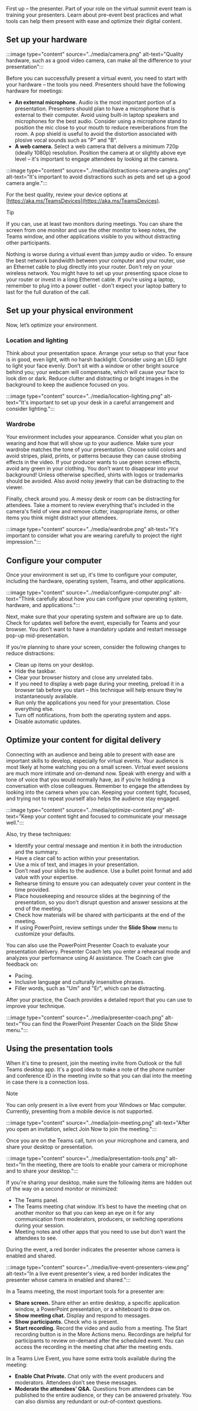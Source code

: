 First up – the presenter. Part of your role on the virtual summit event team is training your presenters. Learn about pre-event best practices and what tools can help them present with ease and optimize their digital content.

## Set up your hardware

:::image type="content" source="../media/camera.png" alt-text="Quality hardware, such as a good video camera, can make all the difference to your presentation":::

Before you can successfully present a virtual event, you need to start with your hardware – the tools you need. Presenters should have the following hardware for meetings:

-	**An external microphone.** Audio is the most important portion of a presentation. Presenters should plan to have a microphone that is external to their computer. Avoid using built-in laptop speakers and microphones for the best audio. Consider using a microphone stand to position the mic close to your mouth to reduce reverberations from the room. A pop shield is useful to avoid the distortion associated with plosive vocal sounds such as "P" and "B".
- **A web camera.** Select a web camera that delivers a minimum 720p (ideally 1080p) resolution. Position the camera at or slightly above eye level – it's important to engage attendees by looking at the camera.

:::image type="content" source="../media/distractions-camera-angles.png" alt-text="It's important to avoid distractions such as pets and set up a good camera angle.":::

For the best quality, review your device options at [https://aka.ms/TeamsDevices](https://aka.ms/TeamsDevices).

> [!TIP]
> If you can, use at least two monitors during meetings. You can share the screen from one monitor and use the other monitor to keep notes, the Teams window, and other applications visible to you without distracting other participants.

Nothing is worse during a virtual event than jumpy audio or video. To ensure the best network bandwidth between your computer and your router, use an Ethernet cable to plug directly into your router. Don't rely on your wireless network. You might have to set up your presenting space close to your router or invest in a long Ethernet cable. If you’re using a laptop, remember to plug into a power outlet - don't expect your laptop battery to last for the full duration of the call.

## Set up your physical environment

Now, let’s optimize your environment. 

### Location and lighting

Think about your presentation space. Arrange your setup so that your face is in good, even light, with no harsh backlight. Consider using an LED light to light your face evenly. Don’t sit with a window or other bright source behind you; your webcam will compensate, which will cause your face to look dim or dark. Reduce clutter and distracting or bright images in the background to keep the audience focused on you.

:::image type="content" source="../media/location-lighting.png" alt-text="It's important to set up your desk in a careful arrangement and consider lighting.":::

### Wardrobe

Your environment includes your appearance. Consider what you plan on wearing and how that will show up to your audience. Make sure your wardrobe matches the tone of your presentation. Choose solid colors and avoid stripes, plaid, prints, or patterns because they can cause strobing effects in the video. If your producer wants to use green screen effects, avoid any green in your clothing. You don’t want to disappear into your background! Unless otherwise specified, shirts with logos or trademarks should be avoided. Also avoid noisy jewelry that can be distracting to the viewer.

Finally, check around you. A messy desk or room can be distracting for attendees. Take a moment to review everything that's included in the camera's field of view and remove clutter, inappropriate items, or other items you think might distract your attendees.

:::image type="content" source="../media/wardrobe.png" alt-text="It's important to consider what you are wearing carefully to project the right impression.":::

## Configure your computer

Once your environment is set up, it's time to configure your computer, including the hardware, operating system, Teams, and other applications.

:::image type="content" source="../media/configure-computer.png" alt-text="Think carefully about how you can configure your operating system, hardware, and applications.":::

Next, make sure that your operating system and software are up to date. Check for updates well before the event, especially for Teams and your browser. You don’t want to have a mandatory update and restart message pop-up mid-presentation.

If you’re planning to share your screen, consider the following changes to reduce distractions: 

- Clean up items on your desktop.
- Hide the taskbar.
-	Clear your browser history and close any unrelated tabs.
-	If you need to display a web page during your meeting, preload it in a browser tab before you start – this technique will help ensure they’re instantaneously available.
-	Run only the applications you need for your presentation. Close everything else.
-	Turn off notifications, from both the operating system and apps.
-	Disable automatic updates.

## Optimize your content for digital delivery

Connecting with an audience and being able to present with ease are important skills to develop, especially for virtual events. Your audience is most likely at home watching you on a small screen. Virtual event sessions are much more intimate and on-demand now. Speak with energy and with a tone of voice that you would normally have, as if you’re holding a conversation with close colleagues. Remember to engage the attendees by looking into the camera when you can. Keeping your content tight, focused, and trying not to repeat yourself also helps the audience stay engaged.

:::image type="content" source="../media/optimize-content.png" alt-text="Keep your content tight and focused to communicate your message well.":::

Also, try these techniques:

-	Identify your central message and mention it in both the introduction and the summary.
-	Have a clear call to action within your presentation.
-	Use a mix of text, and images in your presentation.
-	Don’t read your slides to the audience. Use a bullet point format and add value with your expertise.
-	Rehearse timing to ensure you can adequately cover your content in the time provided.
-	Place housekeeping and resource slides at the beginning of the presentation, so you don't disrupt question and answer sessions at the end of the meeting.
-	Check how materials will be shared with participants at the end of the meeting.
-	If using PowerPoint, review settings under the **Slide Show** menu to customize your defaults.

You can also use the PowerPoint Presenter Coach to evaluate your presentation delivery. Presenter Coach lets you enter a rehearsal mode and analyzes your performance using AI assistance. The Coach can give feedback on:

-	Pacing.
-	Inclusive language and culturally insensitive phrases.
-	Filler words, such as "Um" and "Er", which can be distracting.

After your practice, the Coach provides a detailed report that you can use to improve your technique.

:::image type="content" source="../media/presenter-coach.png" alt-text="You can find the PowerPoint Presenter Coach on the Slide Show menu.":::

## Using the presentation tools

When it's time to present, join the meeting invite from Outlook or the full Teams desktop app. It's a good idea to make a note of the phone number and conference ID in the meeting invite so that you can dial into the meeting in case there is a connection loss.

> [!NOTE]
>You can only present in a live event from your Windows or Mac computer. Currently, presenting from a mobile device is not supported.

:::image type="content" source="../media/join-meeting.png" alt-text="After you open an invitation, select Join Now to join the meeting.":::

Once you are on the Teams call, turn on your microphone and camera, and share your desktop or presentation.

:::image type="content" source="../media/presentation-tools.png" alt-text="In the meeting, there are tools to enable your camera or microphone and to share your desktop.":::

If you're sharing your desktop, make sure the following items are hidden out of the way on a second monitor or minimized:

-	The Teams panel.
-	The Teams meeting chat window. It’s best to have the meeting chat on another monitor so that you can keep an eye on it for any communication from moderators, producers, or switching operations during your session.
-	Meeting notes and other apps that you need to use but don't want the attendees to see.

During the event, a red border indicates the presenter whose camera is enabled and shared.

:::image type="content" source="../media/live-event-presenters-view.png" alt-text="In a live event presenter's view, a red border indicates the presenter whose camera in enabled and shared.":::

In a Teams meeting, the most important tools for a presenter are:

-	**Share screen.** Share either an entire desktop, a specific application window, a PowerPoint presentation, or a whiteboard to draw on.
-	**Show meeting chat.** Display and respond to messages.
-	**Show participants.** Check who is present.
-	**Start recording.** Record the video and audio from a meeting. The Start recording button is in the More Actions menu. Recordings are helpful for participants to review on-demand after the scheduled event. You can access the recording in the meeting chat after the meeting ends.

In a Teams Live Event, you have some extra tools available during the meeting:

-	**Enable Chat Private.** Chat only with the event producers and moderators. Attendees don’t see these messages.
-	**Moderate the attendees’ Q&A.** Questions from attendees can be published to the entire audience, or they can be answered privately. You can also dismiss any redundant or out-of-context questions.